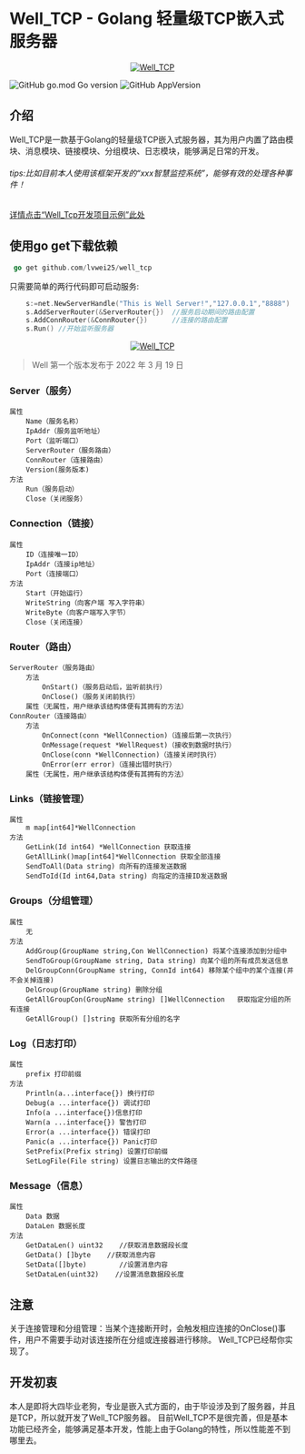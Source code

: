 # Well_TCP - Golang 轻量级TCP嵌入式服务器
<p align="center">
    <a href="https://github.com/lvwei25/well_tcp/blob/main/logo.png" target="_blank" style="text-align: center">
        <img src="https://github.com/lvwei25/well_tcp/blob/main/logo.png"  alt="Well_TCP" />
    </a>
</p>

![GitHub go.mod Go version](https://img.shields.io/github/go-mod/go-version/lvwei25/well_tcp)
![GitHub AppVersion](https://img.shields.io/badge/Version-V1.0-blue)

## 介绍

Well_TCP是一款基于Golang的轻量级TCP嵌入式服务器，其为用户内置了路由模块、消息模块、链接模块、分组模块、日志模块，能够满足日常的开发。
<br>

###### tips:比如目前本人使用该框架开发的“xxx智慧监控系统”，能够有效的处理各种事件！

<a href="https://github.com/lvwei25/well_tcp_demo">详情点击“Well_Tcp开发项目示例”此处</a>

## 使用go get下载依赖

````go
 go get github.com/lvwei25/well_tcp
````

只需要简单的两行代码即可启动服务:

````go
	s:=net.NewServerHandle("This is Well Server!","127.0.0.1","8888")
	s.AddServerRouter(&ServerRouter{})  //服务启动期间的路由配置
	s.AddConnRouter(&ConnRouter{})      //连接的路由配置
	s.Run() //开始监听服务器
````

<p align="center">
    <a href="https://github.com/lvwei25/well_tcp/blob/main/test_img/test_img.png" target="_blank" style="text-align: center">
        <img src="https://github.com/lvwei25/well_tcp/blob/main/test_img/test_img.png" alt="Well_TCP" />
    </a>
</p>

> Well 第一个版本发布于 2022 年 3 月 19 日


### Server（服务）


```text
属性
    Name（服务名称）
    IpAddr（服务监听地址）
    Port（监听端口）
    ServerRouter（服务路由）
    ConnRouter（连接路由）
    Version(服务版本)
方法
    Run（服务启动）
    Close（关闭服务）
``` 
        
        
### Connection（链接）


```text
属性
    ID（连接唯一ID）
    IpAddr（连接ip地址）
    Port（连接端口）
方法
    Start（开始运行）
    WriteString（向客户端 写入字符串）
    WriteByte（向客户端写入字节）
    Close（关闭连接）
```


### Router（路由）


```text
ServerRouter（服务路由）
    方法
        OnStart()（服务启动后，监听前执行）
        OnClose()（服务关闭前执行）
    属性（无属性，用户继承该结构体便有其拥有的方法）
ConnRouter（连接路由）
    方法
        OnConnect(conn *WellConnection)（连接后第一次执行）
        OnMessage(request *WellRequest)（接收到数据时执行）
        OnClose(conn *WellConnection)（连接关闭时执行）
        OnError(err error)（连接出错时执行）
    属性（无属性，用户继承该结构体便有其拥有的方法）
```



### Links（链接管理）


```text
属性
    m map[int64]*WellConnection
方法
    GetLink(Id int64) *WellConnection 获取连接
    GetAllLink()map[int64]*WellConnection 获取全部连接
    SendToAll(Data string) 向所有的连接发送数据
    SendToId(Id int64,Data string) 向指定的连接ID发送数据
```



### Groups（分组管理）


```text
属性
    无
方法
    AddGroup(GroupName string,Con WellConnection) 将某个连接添加到分组中
    SendToGroup(GroupName string, Data string) 向某个组的所有成员发送信息
    DelGroupConn(GroupName string, ConnId int64) 移除某个组中的某个连接(并不会关掉连接)
    DelGroup(GroupName string) 删除分组
    GetAllGroupCon(GroupName string) []WellConnection   获取指定分组的所有连接
    GetAllGroup() []string 获取所有分组的名字
```



### Log（日志打印）


```text
属性
    prefix 打印前缀
方法
    Println(a...interface{}) 换行打印
    Debug(a ...interface{}) 调试打印
    Info(a ...interface{})信息打印
    Warn(a ...interface{}) 警告打印
    Error(a ...interface{}) 错误打印
    Panic(a ...interface{}) Panic打印
    SetPrefix(Prefix string) 设置打印前缀
    SetLogFile(File string) 设置日志输出的文件路径
```


### Message（信息）


```text
属性
    Data 数据
    DataLen 数据长度
方法
    GetDataLen() uint32    //获取消息数据段长度
    GetData() []byte    //获取消息内容
    SetData([]byte)        //设置消息内容
    SetDataLen(uint32)    //设置消息数据段长度
```


## 注意

关于连接管理和分组管理：当某个连接断开时，会触发相应连接的OnClose()事件，用户不需要手动对该连接所在分组或连接器进行移除。
Well_TCP已经帮你实现了。

## 开发初衷
本人是即将大四毕业老狗，专业是嵌入式方面的，由于毕设涉及到了服务器，并且是TCP，所以就开发了Well_TCP服务器。
目前Well_TCP不是很完善，但是基本功能已经齐全，能够满足基本开发，性能上由于Golang的特性，所以性能差不到哪里去。


